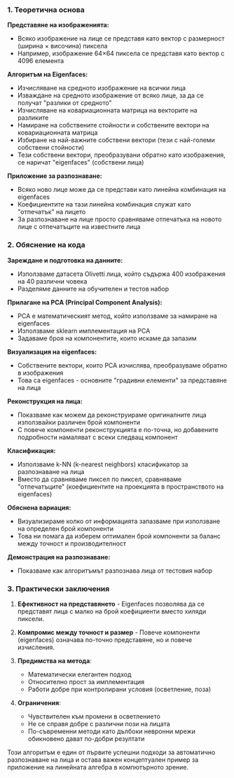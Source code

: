 ### 1. Теоретична основа

**Представяне на изображенията:**
- Всяко изображение на лице се представя като вектор с размерност (ширина × височина) пиксела
- Например, изображение 64×64 пиксела се представя като вектор с 4096 елемента

**Алгоритъм на Eigenfaces:**
- Изчисляване на средното изображение на всички лица
- Изваждане на средното изображение от всяко лице, за да се получат "разлики от средното"
- Изчисляване на ковариационната матрица на векторите на разликите
- Намиране на собствените стойности и собствените вектори на ковариационната матрица
- Избиране на най-важните собствени вектори (тези с най-големи собствени стойности)
- Тези собствени вектори, преобразувани обратно като изображения, се наричат "eigenfaces" (собствени лица)

**Приложение за разпознаване:**
- Всяко ново лице може да се представи като линейна комбинация на eigenfaces
- Коефициентите на тази линейна комбинация служат като "отпечатък" на лицето
- За разпознаване на лице просто сравняваме отпечатъка на новото лице с отпечатъците на известните лица

### 2. Обяснение на кода

**Зареждане и подготовка на данните:**
- Използваме датасета Olivetti лица, който съдържа 400 изображения на 40 различни човека
- Разделяме данните на обучителен и тестов набор

**Прилагане на PCA (Principal Component Analysis):**
- PCA е математическият метод, който използваме за намиране на eigenfaces
- Използваме sklearn имплементация на PCA
- Задаваме броя на компонентите, които искаме да запазим

**Визуализация на eigenfaces:**
- Собствените вектори, които PCA изчислява, преобразуваме обратно в изображения
- Това са eigenfaces - основните "градивни елементи" за представяне на лица

**Реконструкция на лица:**
- Показваме как можем да реконструираме оригиналните лица използвайки различен брой компоненти
- С повече компоненти реконструкцията е по-точна, но добавените подробности намаляват с всеки следващ компонент

**Класификация:**
- Използваме k-NN (k-nearest neighbors) класификатор за разпознаване на лица
- Вместо да сравняваме пиксел по пиксел, сравняваме "отпечатъците" (коефициентите на проекцията в пространството на eigenfaces)

**Обяснена вариация:**
- Визуализираме колко от информацията запазваме при използване на определен брой компоненти
- Това ни помага да изберем оптимален брой компоненти за баланс между точност и производителност

**Демонстрация на разпознаване:**
- Показваме как алгоритъмът разпознава лица от тестовия набор

### 3. Практически заключения

1. **Ефективност на представянето** - Eigenfaces позволява да се представят лица с малко на брой коефициенти вместо хиляди пиксели.

2. **Компромис между точност и размер** - Повече компоненти (eigenfaces) означава по-точно представяне, но и повече изчисления.

3. **Предимства на метода**:
   - Математически елегантен подход
   - Относително прост за имплементация
   - Работи добре при контролирани условия (осветление, поза)

4. **Ограничения**:
   - Чувствителен към промени в осветлението
   - Не се справя добре с различни пози на лицата
   - По-съвременни методи като дълбоки невронни мрежи обикновено дават по-добри резултати

Този алгоритъм е един от първите успешни подходи за автоматично разпознаване на лица и остава важен концептуален пример за приложение на линейната алгебра в компютърното зрение.
